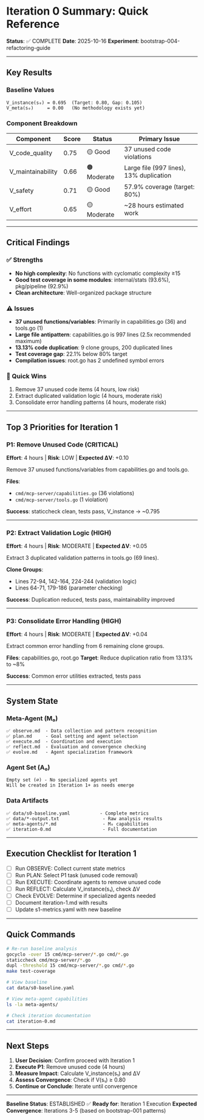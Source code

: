# Iteration 0 Summary: Quick Reference

**Status**: ✅ COMPLETE
**Date**: 2025-10-16
**Experiment**: bootstrap-004-refactoring-guide

---

## Key Results

### Baseline Values

```
V_instance(s₀) = 0.695  (Target: 0.80, Gap: 0.105)
V_meta(s₀)     = 0.00   (No methodology exists yet)
```

### Component Breakdown

| Component | Score | Status | Primary Issue |
|-----------|-------|--------|---------------|
| V_code_quality | 0.75 | 🟡 Good | 37 unused code violations |
| V_maintainability | 0.66 | 🟠 Moderate | Large file (997 lines), 13% duplication |
| V_safety | 0.71 | 🟡 Good | 57.9% coverage (target: 80%) |
| V_effort | 0.65 | 🟡 Moderate | ~28 hours estimated work |

---

## Critical Findings

### ✅ Strengths
- **No high complexity**: No functions with cyclomatic complexity ≥15
- **Good test coverage in some modules**: internal/stats (93.6%), pkg/pipeline (92.9%)
- **Clean architecture**: Well-organized package structure

### ⚠️ Issues
- **37 unused functions/variables**: Primarily in capabilities.go (36) and tools.go (1)
- **Large file antipattern**: capabilities.go is 997 lines (2.5x recommended maximum)
- **13.13% code duplication**: 9 clone groups, 200 duplicated lines
- **Test coverage gap**: 22.1% below 80% target
- **Compilation issues**: root.go has 2 undefined symbol errors

### 🎯 Quick Wins
1. Remove 37 unused code items (4 hours, low risk)
2. Extract duplicated validation logic (4 hours, moderate risk)
3. Consolidate error handling patterns (4 hours, moderate risk)

---

## Top 3 Priorities for Iteration 1

### P1: Remove Unused Code (CRITICAL)
**Effort**: 4 hours | **Risk**: LOW | **Expected ΔV**: +0.10

Remove 37 unused functions/variables from capabilities.go and tools.go.

**Files**:
- `cmd/mcp-server/capabilities.go` (36 violations)
- `cmd/mcp-server/tools.go` (1 violation)

**Success**: staticcheck clean, tests pass, V_instance → ~0.795

---

### P2: Extract Validation Logic (HIGH)
**Effort**: 4 hours | **Risk**: MODERATE | **Expected ΔV**: +0.05

Extract 3 duplicated validation patterns in tools.go (69 lines).

**Clone Groups**:
- Lines 72-94, 142-164, 224-244 (validation logic)
- Lines 64-71, 179-186 (parameter checking)

**Success**: Duplication reduced, tests pass, maintainability improved

---

### P3: Consolidate Error Handling (HIGH)
**Effort**: 4 hours | **Risk**: MODERATE | **Expected ΔV**: +0.04

Extract common error handling from 6 remaining clone groups.

**Files**: capabilities.go, root.go
**Target**: Reduce duplication ratio from 13.13% to ~8%

**Success**: Common error utilities extracted, tests pass

---

## System State

### Meta-Agent (M₀)
```
✅ observe.md  - Data collection and pattern recognition
✅ plan.md     - Goal setting and agent selection
✅ execute.md  - Coordination and execution
✅ reflect.md  - Evaluation and convergence checking
✅ evolve.md   - Agent specialization framework
```

### Agent Set (A₀)
```
Empty set (∅) - No specialized agents yet
Will be created in Iteration 1+ as needs emerge
```

### Data Artifacts
```
✅ data/s0-baseline.yaml           - Complete metrics
✅ data/*-output.txt                - Raw analysis results
✅ meta-agents/*.md                 - M₀ capabilities
✅ iteration-0.md                   - Full documentation
```

---

## Execution Checklist for Iteration 1

- [ ] Run OBSERVE: Collect current state metrics
- [ ] Run PLAN: Select P1 task (unused code removal)
- [ ] Run EXECUTE: Coordinate agents to remove unused code
- [ ] Run REFLECT: Calculate V_instance(s₁), check ΔV
- [ ] Check EVOLVE: Determine if specialized agents needed
- [ ] Document iteration-1.md with results
- [ ] Update s1-metrics.yaml with new baseline

---

## Quick Commands

```bash
# Re-run baseline analysis
gocyclo -over 15 cmd/mcp-server/*.go cmd/*.go
staticcheck cmd/mcp-server/*.go
dupl -threshold 15 cmd/mcp-server/*.go cmd/*.go
make test-coverage

# View baseline
cat data/s0-baseline.yaml

# View meta-agent capabilities
ls -la meta-agents/

# Check iteration documentation
cat iteration-0.md
```

---

## Next Steps

1. **User Decision**: Confirm proceed with Iteration 1
2. **Execute P1**: Remove unused code (4 hours)
3. **Measure Impact**: Calculate V_instance(s₁) and ΔV
4. **Assess Convergence**: Check if V(s₁) ≥ 0.80
5. **Continue or Conclude**: Iterate until convergence

---

**Baseline Status**: ESTABLISHED ✅
**Ready for**: Iteration 1 Execution
**Expected Convergence**: Iterations 3-5 (based on bootstrap-001 patterns)

